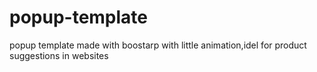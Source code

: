 # popup-template
popup template made with boostarp with little animation,idel for product suggestions in websites
